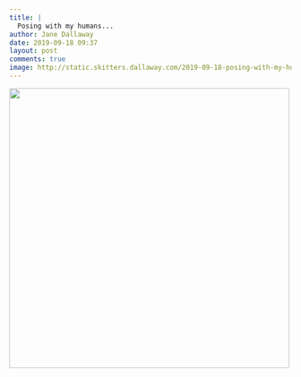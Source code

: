 ```yaml
---
title: |
  Posing with my humans...
author: Jane Dallaway
date: 2019-09-18 09:37
layout: post
comments: true
image: http://static.skitters.dallaway.com/2019-09-18-posing-with-my-humans-thumb-1-IMG-9907.JPG
---
```


<div>
        <a href="http://static.skitters.dallaway.com/2019-09-18-posing-with-my-humans-fullsize-1-IMG-9907.JPG">
          <img src="http://static.skitters.dallaway.com/2019-09-18-posing-with-my-humans-thumb-1-IMG-9907.JPG" width="500" height="500"/>
        </a>
      </div>


  
      